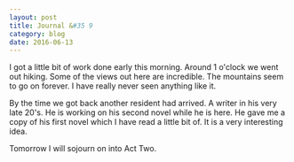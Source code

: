 ```yaml
---
layout: post
title: Journal &#35 9
category: blog
date: 2016-06-13
---
```

I got a little bit of work done early this morning. Around 1 o'clock we went out hiking. Some of the views out here are incredible. The mountains seem to go on forever. I have really never seen anything like it. 

By the time we got back another resident had arrived. A writer in his very late 20's. He is working on his second novel while he is here. He gave me a copy of his first novel which I have read a little bit of. It is a very interesting idea. 

Tomorrow I will sojourn on into Act Two.